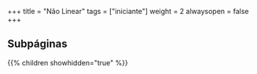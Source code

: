 +++
title = "Não Linear"
tags = ["iniciante"]
weight = 2
alwaysopen = false
+++

## Subpáginas

{{% children showhidden="true" %}}